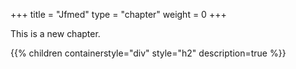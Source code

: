 +++
title = "Jfmed"
type = "chapter"
weight = 0
+++

This is a new chapter.

{{% children containerstyle="div" style="h2" description=true %}}